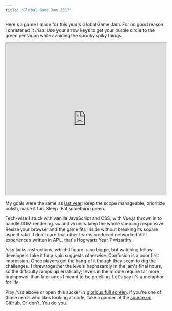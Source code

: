 ```yaml
---
title: "Global Game Jam 2017"
---
```


Here's a game I made for this year's Global Game Jam. For no good reason I christened it *Irisa*. Use your arrow keys to get your purple circle to the green pentagon while avoiding the spooky spiky things.

<iframe scrolling="no" src="https://matthewminer.com/irisa/" style="width: 100%; height: 478px;">
    <a href="https://matthewminer.com/irisa/">Play Irisa</a>
</iframe>

My goals were the same as [last year](/2016/12/21/hexahedral.html): keep the scope manageable, prioritize polish, make it fun. Sleep. Eat something green.

Tech-wise I stuck with vanilla JavaScript and CSS, with Vue.js thrown in to handle DOM rendering. `vw` and `vh` units keep the whole shebang responsive. Resize your browser and the game fits inside without breaking its square aspect ratio. I don't care that other teams produced networked VR experiences written in APL, that's Hogwarts Year 7 wizardry.

*Irisa* lacks instructions, which I figure is no biggie, but watching fellow developers take it for a spin suggests otherwise. Confusion is a poor first impression. Once players get the hang of it though they seem to dig the challenges. I threw together the levels haphazardly in the jam's final hours, so the difficulty ramps up erratically; levels in the middle require far more brainpower than later ones I meant to be gruelling. Let's say it's a metaphor for life.

Play *Irisa* above or open this sucker in [glorious full screen](http://matthewminer.com/irisa). If you're one of those nerds who likes looking at code, take a gander at the [source on GitHub](https://github.com/mminer/irisa). Or don't. You do you.
